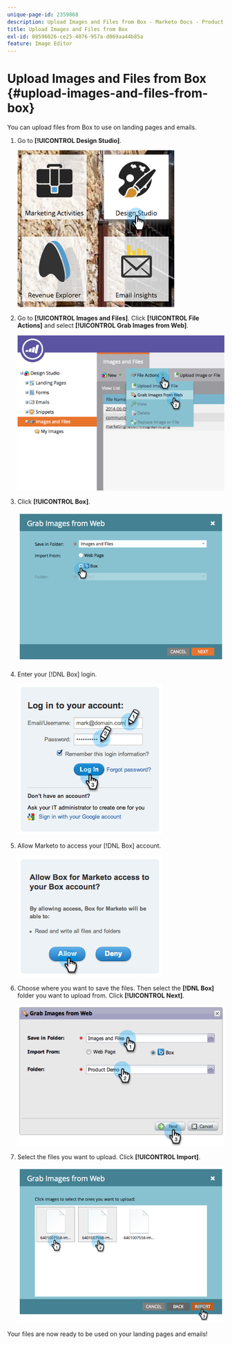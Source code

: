 ```yaml
---
unique-page-id: 2359868
description: Upload Images and Files from Box - Marketo Docs - Product Documentation
title: Upload Images and Files from Box
exl-id: 08596026-ce25-4076-957a-d069aa44b85a
feature: Image Editor
---
```

# Upload Images and Files from Box {#upload-images-and-files-from-box}

You can upload files from Box to use on landing pages and emails.

1. Go to **[!UICONTROL Design Studio]**.

   ![](assets/designstudio-3.png)

1. Go to **[!UICONTROL Images and Files]**. Click **[!UICONTROL File Actions]** and select **[!UICONTROL Grab Images from Web]**.

   ![](assets/image2014-9-16-12-3a50-3a40.png)

1. Click **[!UICONTROL Box]**.

   ![](assets/image2014-9-16-12-3a50-3a56.png)

1. Enter your [!DNL Box] login.

   ![](assets/image2014-9-16-12-3a51-3a10.png)

1. Allow Marketo to access your [!DNL Box] account.

   ![](assets/image2014-9-16-12-3a51-3a28.png)

1. Choose where you want to save the files. Then select the **[!DNL Box]** folder you want to upload from. Click **[!UICONTROL Next]**.

   ![](assets/image2014-9-16-12-3a51-3a59.png)

1. Select the files you want to upload. Click **[!UICONTROL Import]**.

   ![](assets/image2014-9-16-12-3a52-3a15.png)

Your files are now ready to be used on your landing pages and emails!
